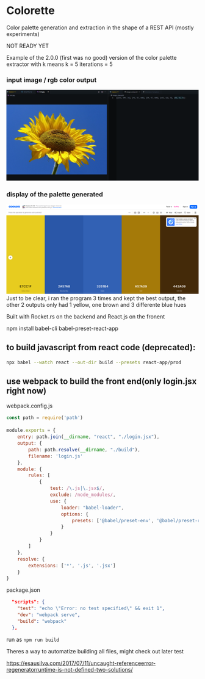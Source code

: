 # Colorette
Color palette generation and extraction in the shape of a REST API (mostly experiments)

NOT READY YET

Example of the 2.0.0 (first was no good) version of the color palette extractor with k means
k = 5
iterations = 5

### input image / rgb color output
![](https://github.com/diespeso/colorette/blob/main/img/kmeans_input_result.png)

### display of the palette generated
![](https://github.com/diespeso/colorette/blob/main/img/coolors_palette.png)
Just to be clear, i ran the program 3 times and kept the best output, the other 2 outputs only had 1 yellow, one brown and 3 differente blue hues

Built with Rocket.rs on the backend and React.js on the fronent

npm install babel-cli babel-preset-react-app

## to build javascript from react code (deprecated):
```bash
npx babel --watch react --out-dir build --presets react-app/prod
```

## use webpack to build the front end(only login.jsx right now)

webpack.config.js
```javascript
const path = require('path')

module.exports = {
    entry: path.join(__dirname, "react", "./login.jsx"),
    output: {
        path: path.resolve(__dirname, "./build"),
        filename: 'login.js'
    },
    module: {
        rules: [
            {
                test: /\.js|\.jsx$/,
                exclude: /node_modules/,
                use: {
                    loader: "babel-loader",
                    options: {
                        presets: ['@babel/preset-env', '@babel/preset-react']
                    }
                }
            }
        ]
    },
    resolve: {
        extensions: ['*', '.js', '.jsx']
    }
}
```
package.json

```json
  "scripts": {
    "test": "echo \"Error: no test specified\" && exit 1",
    "dev": "webpack serve",
    "build": "webpack"
  },
```

run as ```npm run build```

Theres a way to automatize building all files, might check out later
test

https://esausilva.com/2017/07/11/uncaught-referenceerror-regeneratorruntime-is-not-defined-two-solutions/
